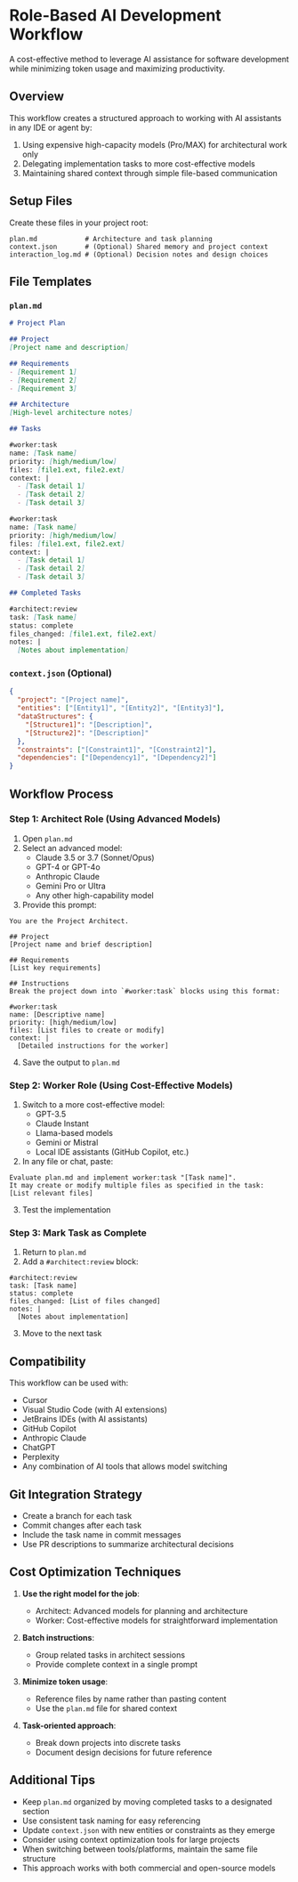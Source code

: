 # Role-Based AI Development Workflow

A cost-effective method to leverage AI assistance for software development while minimizing token usage and maximizing productivity.

## Overview

This workflow creates a structured approach to working with AI assistants in any IDE or agent by:

1. Using expensive high-capacity models (Pro/MAX) for architectural work only
2. Delegating implementation tasks to more cost-effective models
3. Maintaining shared context through simple file-based communication

## Setup Files

Create these files in your project root:

```
plan.md            # Architecture and task planning
context.json       # (Optional) Shared memory and project context
interaction_log.md # (Optional) Decision notes and design choices
```

## File Templates

### `plan.md`

```markdown
# Project Plan

## Project
[Project name and description]

## Requirements
- [Requirement 1]
- [Requirement 2]
- [Requirement 3]

## Architecture
[High-level architecture notes]

## Tasks

#worker:task
name: [Task name]
priority: [high/medium/low]
files: [file1.ext, file2.ext]
context: |
  - [Task detail 1]
  - [Task detail 2]
  - [Task detail 3]

#worker:task
name: [Task name]
priority: [high/medium/low]
files: [file1.ext, file2.ext]
context: |
  - [Task detail 1]
  - [Task detail 2]
  - [Task detail 3]

## Completed Tasks

#architect:review
task: [Task name]
status: complete
files_changed: [file1.ext, file2.ext]
notes: |
  [Notes about implementation]
```

### `context.json` (Optional)

```json
{
  "project": "[Project name]",
  "entities": ["[Entity1]", "[Entity2]", "[Entity3]"],
  "dataStructures": {
    "[Structure1]": "[Description]",
    "[Structure2]": "[Description]"
  },
  "constraints": ["[Constraint1]", "[Constraint2]"],
  "dependencies": ["[Dependency1]", "[Dependency2]"]
}
```

## Workflow Process

### Step 1: Architect Role (Using Advanced Models)

1. Open `plan.md`
2. Select an advanced model:
   - Claude 3.5 or 3.7 (Sonnet/Opus)
   - GPT-4 or GPT-4o
   - Anthropic Claude
   - Gemini Pro or Ultra
   - Any other high-capability model
3. Provide this prompt:

```
You are the Project Architect.

## Project
[Project name and brief description]

## Requirements
[List key requirements]

## Instructions
Break the project down into `#worker:task` blocks using this format:

#worker:task
name: [Descriptive name]
priority: [high/medium/low]
files: [List files to create or modify]
context: |
  [Detailed instructions for the worker]
```

4. Save the output to `plan.md`

### Step 2: Worker Role (Using Cost-Effective Models)

1. Switch to a more cost-effective model:
   - GPT-3.5
   - Claude Instant
   - Llama-based models
   - Gemini or Mistral
   - Local IDE assistants (GitHub Copilot, etc.)
2. In any file or chat, paste:

```
Evaluate plan.md and implement worker:task "[Task name]".
It may create or modify multiple files as specified in the task:
[List relevant files]
```

3. Test the implementation

### Step 3: Mark Task as Complete

1. Return to `plan.md`
2. Add a `#architect:review` block:

```
#architect:review
task: [Task name]
status: complete
files_changed: [List of files changed]
notes: |
  [Notes about implementation]
```

3. Move to the next task

## Compatibility

This workflow can be used with:

- Cursor
- Visual Studio Code (with AI extensions)
- JetBrains IDEs (with AI assistants)
- GitHub Copilot
- Anthropic Claude
- ChatGPT
- Perplexity
- Any combination of AI tools that allows model switching

## Git Integration Strategy

- Create a branch for each task
- Commit changes after each task
- Include the task name in commit messages
- Use PR descriptions to summarize architectural decisions

## Cost Optimization Techniques

1. **Use the right model for the job**:
   - Architect: Advanced models for planning and architecture
   - Worker: Cost-effective models for straightforward implementation

2. **Batch instructions**:
   - Group related tasks in architect sessions
   - Provide complete context in a single prompt

3. **Minimize token usage**:
   - Reference files by name rather than pasting content
   - Use the `plan.md` file for shared context

4. **Task-oriented approach**:
   - Break down projects into discrete tasks
   - Document design decisions for future reference

## Additional Tips

- Keep `plan.md` organized by moving completed tasks to a designated section
- Use consistent task naming for easy referencing
- Update `context.json` with new entities or constraints as they emerge
- Consider using context optimization tools for large projects
- When switching between tools/platforms, maintain the same file structure
- This approach works with both commercial and open-source models 